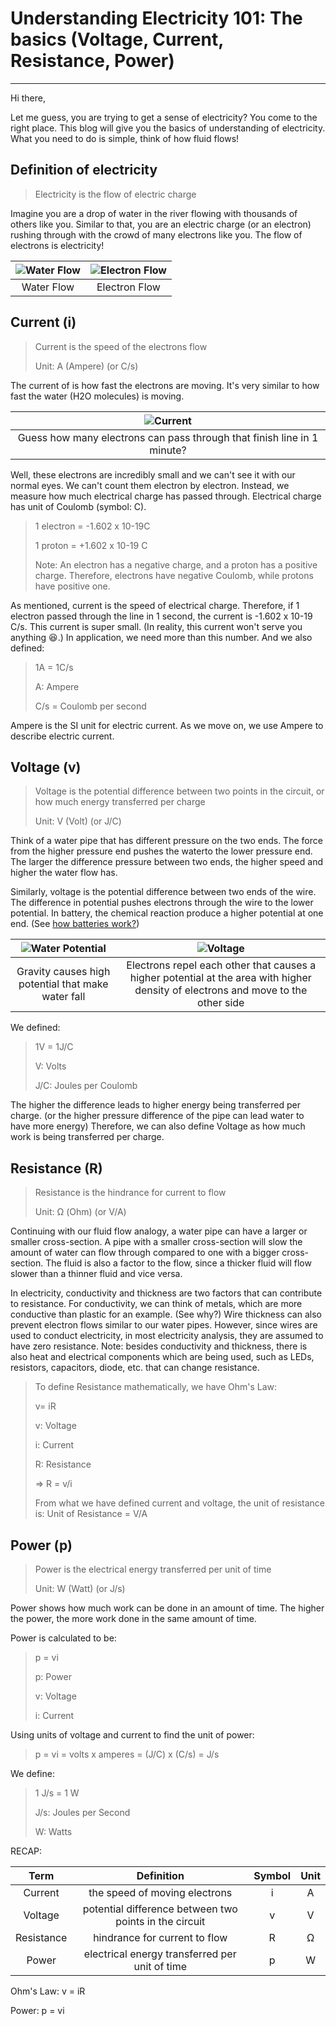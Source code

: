 # Understanding Electricity 101: The basics (Voltage, Current, Resistance, Power)

---

Hi there,

Let me guess, you are trying to get a sense of electricity? You come to the right place. This blog will give you the basics of understanding of electricity. What you need to do is simple, think of how fluid flows!

## Definition of electricity

> Electricity is the flow of electric charge

Imagine you are a drop of water in the river flowing with thousands of others like you. Similar to that, you are an electric charge (or an electron) rushing through with the crowd of many electrons like you. The flow of electrons is electricity! 


| ![Water Flow](/images/water_flow.jpg) | ![Electron Flow](/images/electron_flow.jpg) |
|:----------:|:-------------:|
| Water Flow  | Electron Flow |

## Current (i)

>   Current is the speed of the electrons flow
>
>   Unit: A (Ampere) (or C/s)    

The current of is how fast the electrons are moving. It's very similar to how fast the water (H2O molecules) is moving. 

| ![Current](/images/current.jpg) |
|:-------------:|
| Guess how many electrons can pass through that finish line in 1 minute? |

Well, these electrons are incredibly small and we can't see it with our normal eyes. We can't count them electron by electron. Instead, we measure how much electrical charge has passed through. Electrical charge has unit of Coulomb (symbol: C).

> 1 electron = -1.602 x 10-19C
>
> 1 proton = +1.602 x 10-19 C
>
> Note: An electron has a negative charge, and a proton has a positive charge. Therefore, electrons have negative Coulomb, while protons have positive one.

As mentioned, current is the speed of electrical charge. Therefore, if 1 electron passed through the line in 1 second, the current is -1.602 x 10-19 C/s. This current is super small. (In reality, this current won't serve you anything 😆.) In application, we need more than this number.
And we also defined:
> 1A = 1C/s
>
> A: Ampere
>
> C/s = Coulomb per second

Ampere is the SI unit for electric current. As we move on, we use Ampere to describe electric current. 


## Voltage (v)
> Voltage is the potential difference between two points in the circuit, or how much energy transferred per charge   
>
> Unit: V (Volt) (or J/C)   

Think of a water pipe that has different pressure on the two ends. The force from the higher pressure end pushes the waterto the lower pressure end. The larger the difference pressure between two ends, the higher speed and higher the water flow has.

Similarly, voltage is the potential difference between two ends of the wire. The difference in potential pushes electrons through the wire to the lower potential. In battery, the chemical reaction produce a higher potential at one end. (See [how batteries work?](https://www.explainthatstuff.com/batteries.html)) 

| ![Water Potential](/images/water_potential.jpg) | ![Voltage](/images/voltage.jpg) |
|:----------:|:-------------:|
| Gravity causes high potential that make water fall | Electrons repel each other that causes a higher potential at the area with higher density of electrons and move to the other side |

We defined:
> 1V = 1J/C
>
> V: Volts
>
>J/C: Joules per Coulomb

The higher the difference leads to higher energy being transferred per charge. (or the higher pressure difference of the pipe can lead water to have more energy) Therefore, we can also define Voltage as how much work is being transferred per charge.

## Resistance (R)
> Resistance is the hindrance for current to flow  
>
> Unit: Ω (Ohm) (or V/A)    

Continuing with our fluid flow analogy, a water pipe can have a larger or smaller cross-section. A pipe with a smaller cross-section will slow the amount of water can flow through compared to one with a bigger cross-section. The fluid is also a factor to the flow, since a thicker fluid will flow slower than a thinner fluid and vice versa.

In electricity, conductivity and thickness are two factors that can contribute to resistance. For conductivity, we can think of metals, which are more conductive than plastic for an example. (See why?) Wire thickness can also prevent electron flows similar to our water pipes. However, since wires are used to conduct electricity, in most electricity analysis, they are assumed to have zero resistance.
Note: besides conductivity and thickness, there is also heat and electrical components which are being used, such as LEDs, resistors, capacitors, diode, etc. that can change resistance.

> To define Resistance mathematically, we have Ohm's Law:
>
> v= iR    
>
> v: Voltage
>
> i: Current
>
> R: Resistance
>
> =>     R = v/i    
>
> From what we have defined current and voltage, the unit of resistance is:
Unit of Resistance = V/A

## Power (p)
> Power is the electrical energy transferred per unit of time    
>
> Unit: W (Watt) (or J/s)    

Power shows how much work can be done in an amount of time. The higher the power, the more work done in the same amount of time.

Power is calculated to be:
> p = vi    
>
> p: Power
>
> v: Voltage
>
> i: Current

Using units of voltage and current to find the unit of power:
> p = vi    = volts x amperes
>           = (J/C) x (C/s)
>           = J/s

We define:
> 1 J/s = 1 W
>
> J/s: Joules per Second
>
> W: Watts

RECAP:

| Term |Definition|	Symbol|	Unit |
|:----:|:--------:|:-----:|:-----:|
| Current | the speed of moving electrons |	i |	A |
| Voltage |	potential difference between two points in the circuit | v | V|
| Resistance | hindrance for current to flow |	R |	Ω |
| Power | electrical energy transferred per unit of time | p | W |

Ohm's Law: v = iR

Power: p = vi